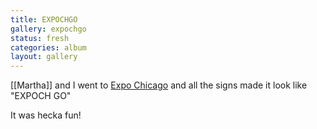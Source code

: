 ```yaml
---
title: EXPOCHGO
gallery: expochgo
status: fresh
categories: album
layout: gallery
--- 
```


[[Martha]] and I went to [Expo Chicago](https://www.expochicago.com) and all the signs made it look like "EXPOCH GO"

It was hecka fun!
